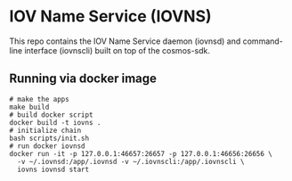 # IOV Name Service (IOVNS)
This repo contains the IOV Name Service daemon (iovnsd) and command-line interface (iovnscli) built on top of the cosmos-sdk.

## Running via docker image
```shell script
# make the apps
make build
# build docker script
docker build -t iovns .
# initialize chain
bash scripts/init.sh
# run docker iovnsd
docker run -it -p 127.0.0.1:46657:26657 -p 127.0.0.1:46656:26656 \
  -v ~/.iovnsd:/app/.iovnsd -v ~/.iovnscli:/app/.iovnscli \
  iovns iovnsd start
```
